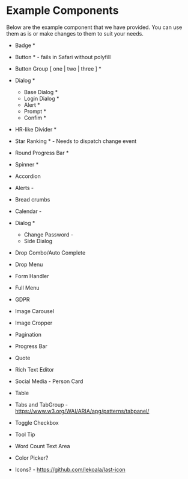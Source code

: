 # Example Components

Below are the example component that we have provided.
You can use them as is or make changes to them to suit your needs.

* Badge *
* Button * - fails in Safari without polyfill
* Button Group [ one | two | three ] *
* Dialog *
  * Base Dialog *
  * Login Dialog *
  * Alert *
  * Prompt *
  * Confim *
* HR-like Divider *
* Star Ranking * - Needs to dispatch change event
* Round Progress Bar *
* Spinner *

* Accordion
* Alerts -
* Bread crumbs
* Calendar -
* Dialog *
  * Change Password -
  * Side Dialog
* Drop Combo/Auto Complete
* Drop Menu
* Form Handler
* Full Menu
* GDPR
* Image Carousel
* Image Cropper
* Pagination
* Progress Bar
* Quote
* Rich Text Editor
* Social Media - Person Card
* Table
* Tabs and TabGroup - https://www.w3.org/WAI/ARIA/apg/patterns/tabpanel/
* Toggle Checkbox
* Tool Tip
* Word Count Text Area

* Color Picker?
* Icons? - https://github.com/lekoala/last-icon
